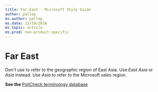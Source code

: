 ```yaml
---
title: Far East - Microsoft Style Guide
author: pallep
ms.author: pallep
ms.date: 11/19/2016
ms.topic: article
ms.prod: non-product-specific
---
```


# Far East

Don't use to refer to the geographic region of East Asia. Use *East Asia* or *Asia* instead. Use *Asia* to refer to the Microsoft sales region.

**See the** [PoliCheck terminology database](https://policheck.azurewebsites.net/Pages/DisplayTermDetails.aspx?LCID=9) 
